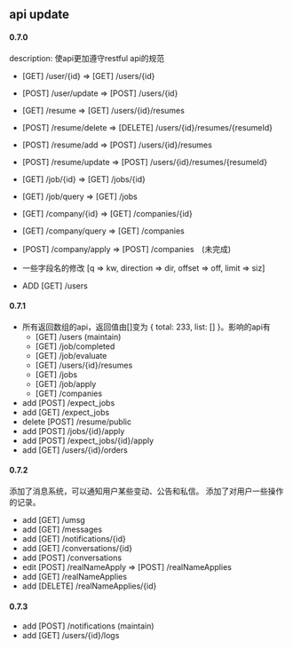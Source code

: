 ## api update
#### 0.7.0
description: 使api更加遵守restful api的规范
- [GET] /user/{id} => [GET] /users/{id}
- [POST] /user/update => [POST] /users/{id}
- [GET] /resume => [GET] /users/{id}/resumes
- [POST] /resume/delete => [DELETE] /users/{id}/resumes/{resumeId}
- [POST] /resume/add => [POST] /users/{id}/resumes
- [POST] /resume/update => [POST] /users/{id}/resumes/{resumeId}
- [GET] /job/{id} => [GET] /jobs/{id}
- [GET] /job/query => [GET] /jobs
- [GET] /company/{id} => [GET] /companies/{id}
- [GET] /company/query => [GET] /companies
- [POST] /company/apply => [POST] /companies　(未完成)
- 一些字段名的修改 [q => kw, direction => dir, offset => off, limit => siz]

- ADD [GET] /users

#### 0.7.1
- 所有返回数组的api，返回值由[]变为 { total: 233, list: [] }。影响的api有 
    - [GET] /users (maintain)
    - [GET] /job/completed
    - [GET] /job/evaluate
    - [GET] /users/{id}/resumes
    - [GET] /jobs
    - [GET] /job/apply
    - [GET] /companies
- add [POST] /expect_jobs
- add [GET] /expect_jobs
- delete [POST] /resume/public
- add [POST] /jobs/{id}/apply
- add [POST] /expect_jobs/{id}/apply
- add [GET] /users/{id}/orders

#### 0.7.2
添加了消息系统，可以通知用户某些变动、公告和私信。
添加了对用户一些操作的记录。
- add [GET] /umsg
- add [GET] /messages
- add [GET] /notifications/{id}
- add [GET] /conversations/{id}
- add [POST] /conversations
- edit [POST] /realNameApply => [POST] /realNameApplies
- add [GET] /realNameApplies
- add [DELETE] /realNameApplies/{id}

#### 0.7.3
- add [POST] /notifications (maintain)
- add [GET] /users/{id}/logs